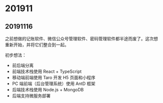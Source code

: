 # 201911

## 20191116

之前想做的记账软件、微信公众号管理软件、密码管理软件都半途而废了。这次想重新开始，并将它们整合到一起。

初步想法：
* 前后端分离
* 前端技术栈使用 React + TypeScript
* 移动端前端使用 Taro 开发 H5 页面和小程序
* PC 端前端（后台管理系统）使用 AntD 框架
* 后端技术栈使用 Node.js + MongoDB
* 后端支持微服务部署
